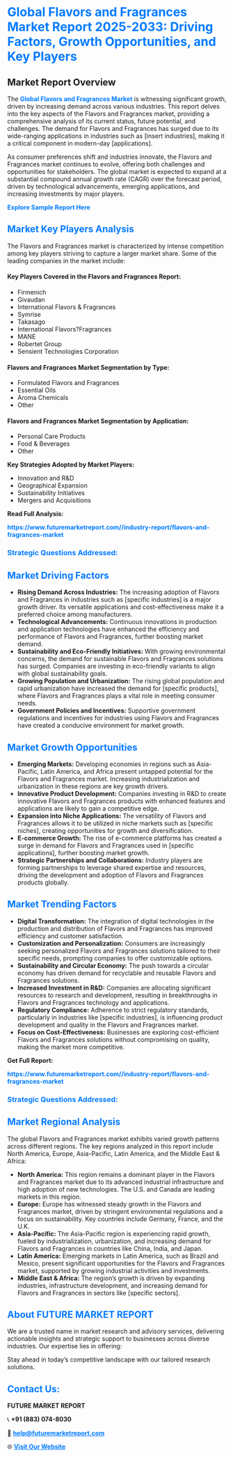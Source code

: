 <h1 style="color: #007BFF;">Global Flavors and Fragrances Market Report 2025-2033: Driving Factors, Growth Opportunities, and Key Players</h1>

<section id="overview">
<h2>Market Report Overview</h2>
<p>The <a href="https://www.futuremarketreport.com//industry-report/flavors-and-fragrances-market" style="color: #007BFF; text-decoration: none;"><strong>Global Flavors and Fragrances Market</strong></a> is witnessing significant growth, driven by increasing demand across various industries. This report delves into the key aspects of the Flavors and Fragrances market, providing a comprehensive analysis of its current status, future potential, and challenges. The demand for Flavors and Fragrances has surged due to its wide-ranging applications in industries such as [insert industries], making it a critical component in modern-day [applications].</p>
<p>As consumer preferences shift and industries innovate, the Flavors and Fragrances market continues to evolve, offering both challenges and opportunities for stakeholders. The global market is expected to expand at a substantial compound annual growth rate (CAGR) over the forecast period, driven by technological advancements, emerging applications, and increasing investments by major players.</p>
</section>

<section id="overview">
<p><a href="https://www.futuremarketreport.com//request-sample/reportId=51479" style="color: #007BFF; text-decoration: none;"><strong>Explore Sample Report Here</strong></a></p>
</section>

<section id="key-players">
<h2 style="color: #007BFF;">Market Key Players Analysis</h2>
<p>The Flavors and Fragrances market is characterized by intense competition among key players striving to capture a larger market share. Some of the leading companies in the market include:</p>
<h4>Key Players Covered in the Flavors and Fragrances Report:</h4>
<ul><li>Firmenich</li><li>Givaudan</li><li>International Flavors &amp; Fragrances</li><li>Symrise</li><li>Takasago</li><li>International Flavors?Fragrances</li><li>MANE</li><li>Robertet Group</li><li>Sensient Technologies Corporation</li></ul>
<h4>Flavors and Fragrances Market Segmentation by Type:</h4>
<ul><li>Formulated Flavors and Fragrances</li><li>Essential Oils</li><li>Aroma Chemicals</li><li>Other</li></ul>

<h4>Flavors and Fragrances Market Segmentation by Application:</h4>
<ul><li>Personal Care Products</li><li>Food &amp; Beverages</li><li>Other</li></ul>
<p><strong>Key Strategies Adopted by Market Players:</strong></p>
<ul>
<li>Innovation and R&D</li>
<li>Geographical Expansion</li>
<li>Sustainability Initiatives</li>
<li>Mergers and Acquisitions</li>
</ul>
</section>

<section>
<p><strong>Read Full Analysis: </strong></p><a href="https://www.futuremarketreport.com//industry-report/flavors-and-fragrances-market" style="color: #007BFF; text-decoration: none;"><strong>https://www.futuremarketreport.com//industry-report/flavors-and-fragrances-market</strong></a>
<h3 style="color: #007BFF;">Strategic Questions Addressed:</h3>
</section>

<section id="driving-factors">
<h2 style="color: #007BFF;">Market Driving Factors</h2>
<ul>
<li><strong>Rising Demand Across Industries:</strong> The increasing adoption of Flavors and Fragrances in industries such as [specific industries] is a major growth driver. Its versatile applications and cost-effectiveness make it a preferred choice among manufacturers.</li>
<li><strong>Technological Advancements:</strong> Continuous innovations in production and application technologies have enhanced the efficiency and performance of Flavors and Fragrances, further boosting market demand.</li>
<li><strong>Sustainability and Eco-Friendly Initiatives:</strong> With growing environmental concerns, the demand for sustainable Flavors and Fragrances solutions has surged. Companies are investing in eco-friendly variants to align with global sustainability goals.</li>
<li><strong>Growing Population and Urbanization:</strong> The rising global population and rapid urbanization have increased the demand for [specific products], where Flavors and Fragrances plays a vital role in meeting consumer needs.</li>
<li><strong>Government Policies and Incentives:</strong> Supportive government regulations and incentives for industries using Flavors and Fragrances have created a conducive environment for market growth.</li>
</ul>
</section>

<section id="growth-opportunities">
<h2 style="color: #007BFF;">Market Growth Opportunities</h2>
<ul>
<li><strong>Emerging Markets:</strong> Developing economies in regions such as Asia-Pacific, Latin America, and Africa present untapped potential for the Flavors and Fragrances market. Increasing industrialization and urbanization in these regions are key growth drivers.</li>
<li><strong>Innovative Product Development:</strong> Companies investing in R&D to create innovative Flavors and Fragrances products with enhanced features and applications are likely to gain a competitive edge.</li>
<li><strong>Expansion into Niche Applications:</strong> The versatility of Flavors and Fragrances allows it to be utilized in niche markets such as [specific niches], creating opportunities for growth and diversification.</li>
<li><strong>E-commerce Growth:</strong> The rise of e-commerce platforms has created a surge in demand for Flavors and Fragrances used in [specific applications], further boosting market growth.</li>
<li><strong>Strategic Partnerships and Collaborations:</strong> Industry players are forming partnerships to leverage shared expertise and resources, driving the development and adoption of Flavors and Fragrances products globally.</li>
</ul>
</section>

<section id="trending-factors">
<h2 style="color: #007BFF;">Market Trending Factors</h2>
<ul>
<li><strong>Digital Transformation:</strong> The integration of digital technologies in the production and distribution of Flavors and Fragrances has improved efficiency and customer satisfaction.</li>
<li><strong>Customization and Personalization:</strong> Consumers are increasingly seeking personalized Flavors and Fragrances solutions tailored to their specific needs, prompting companies to offer customizable options.</li>
<li><strong>Sustainability and Circular Economy:</strong> The push towards a circular economy has driven demand for recyclable and reusable Flavors and Fragrances solutions.</li>
<li><strong>Increased Investment in R&D:</strong> Companies are allocating significant resources to research and development, resulting in breakthroughs in Flavors and Fragrances technology and applications.</li>
<li><strong>Regulatory Compliance:</strong> Adherence to strict regulatory standards, particularly in industries like [specific industries], is influencing product development and quality in the Flavors and Fragrances market.</li>
<li><strong>Focus on Cost-Effectiveness:</strong> Businesses are exploring cost-efficient Flavors and Fragrances solutions without compromising on quality, making the market more competitive.</li>
</ul>
</section>

<section>
<p><strong>Get Full Report: </strong></p><a href="https://www.futuremarketreport.com//industry-report/flavors-and-fragrances-market" style="color: #007BFF; text-decoration: none;"><strong>https://www.futuremarketreport.com//industry-report/flavors-and-fragrances-market</strong></a>
<h3 style="color: #007BFF;">Strategic Questions Addressed:</h3>
</section>


<section id="regional-analysis">
<h2 style="color: #007BFF;">Market Regional Analysis</h2>
<p>The global Flavors and Fragrances market exhibits varied growth patterns across different regions. The key regions analyzed in this report include North America, Europe, Asia-Pacific, Latin America, and the Middle East & Africa:</p>
<ul>
<li><strong>North America:</strong> This region remains a dominant player in the Flavors and Fragrances market due to its advanced industrial infrastructure and high adoption of new technologies. The U.S. and Canada are leading markets in this region.</li>
<li><strong>Europe:</strong> Europe has witnessed steady growth in the Flavors and Fragrances market, driven by stringent environmental regulations and a focus on sustainability. Key countries include Germany, France, and the U.K.</li>
<li><strong>Asia-Pacific:</strong> The Asia-Pacific region is experiencing rapid growth, fueled by industrialization, urbanization, and increasing demand for Flavors and Fragrances in countries like China, India, and Japan.</li>
<li><strong>Latin America:</strong> Emerging markets in Latin America, such as Brazil and Mexico, present significant opportunities for the Flavors and Fragrances market, supported by growing industrial activities and investments.</li>
<li><strong>Middle East & Africa:</strong> The region’s growth is driven by expanding industries, infrastructure development, and increasing demand for Flavors and Fragrances in sectors like [specific sectors].</li>
</ul>
</section>

<footer>
<h2 style="color: #007BFF;">About FUTURE MARKET REPORT</h2>
<p>We are a trusted name in market research and advisory services, delivering actionable insights and strategic support to businesses across diverse industries. Our expertise lies in offering:</p>

<p>Stay ahead in today’s competitive landscape with our tailored research solutions.</p>

<h2 style="color: #007BFF;">Contact Us:</h2>
<p><strong>FUTURE MARKET REPORT</strong></p>
<p>📞 <strong>+91 (883) 074-8030</strong></p>
<p>📧 <strong><a href="mailto:help@futuremarketreport.com" style="color: #007BFF;">help@futuremarketreport.com</a></strong></p>
<p>🌐 <strong><a href="https://www.futuremarketreport.com/" style="color: #007BFF;">Visit Our Website</a></strong></p>
</footer>